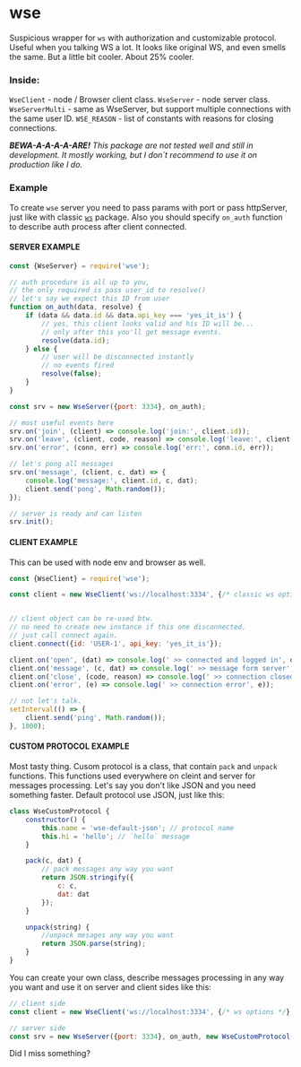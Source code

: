 # wse

Suspicious wrapper for ``ws`` with authorization and customizable protocol. Useful when you talking WS a lot. It looks like original WS, and even smells the same. But a little bit cooler. About 25% cooler.

### Inside:

``WseClient`` - node / Browser client class.
``WseServer`` - node server class.
``WseServerMulti`` - same as WseServer, but support multiple connections with the same user ID.
``WSE_REASON`` - list of constants with reasons for closing connections.

***BEWA-A-A-A-A-ARE!***
*This package are not tested well and still in development. It mostly working, but I don`t recommend to use it on production like I do.*

### Example

To create ``wse`` server you need to pass params with port or pass httpServer, just like with classic [``ws``](https://www.npmjs.com/package/ws) package.
Also you should specify ``on_auth`` function to describe auth process after client connected.

#### SERVER EXAMPLE

```JavaScript
const {WseServer} = require('wse');

// auth procedure is all up to you,
// the only required is pass user_id to resolve()
// let's say we expect this ID from user
function on_auth(data, resolve) {
    if (data && data.id && data.api_key === 'yes_it_is') {
        // yes, this client looks valid and his ID will be...
        // only after this you'll get message events.
        resolve(data.id);
    } else {
        // user will be disconnected instantly
        // no events fired
        resolve(false);
    }
}

const srv = new WseServer({port: 3334}, on_auth);

// most useful events here
srv.on('join', (client) => console.log('join:', client.id));
srv.on('leave', (client, code, reason) => console.log('leave:', client.id, code, reason));
srv.on('error', (conn, err) => console.log('err:', conn.id, err));

// let's pong all messages
srv.on('message', (client, c, dat) => {
    console.log('message:', client.id, c, dat);
    client.send('pong', Math.random());
});

// server is ready and can listen
srv.init();
```


#### CLIENT EXAMPLE

This can be used with node env and browser as well.

```JavaScript
const {WseClient} = require('wse');

const client = new WseClient('ws://localhost:3334', {/* classic ws options */});


// client object can be re-used btw.
// no need to create new instance if this one disconnected.
// just call connect again.
client.connect({id: 'USER-1', api_key: 'yes_it_is'});

client.on('open', (dat) => console.log(' >> connected and logged in', dat));
client.on('message', (c, dat) => console.log(' >> message form server', c, dat));
client.on('close', (code, reason) => console.log(' >> connection closed', code, reason));
client.on('error', (e) => console.log(' >> connection error', e));

// not let's talk.
setInterval(() => {
    client.send('ping', Math.random());
}, 1000);
```

#### CUSTOM PROTOCOL EXAMPLE

Most tasty thing. Cusom protocol is a class, that contain ``pack`` and ``unpack`` functions. This functions used everywhere on cleint and server for messages processing. Let's say you don't like JSON and you need something faster. Default protocol use JSON, just like this:

```JavaScript
class WseCustomProtocol {
    constructor() {
        this.name = 'wse-default-json'; // protocol name
        this.hi = 'hello'; // `hello` message
    }

    pack(c, dat) {
        // pack messages any way you want
        return JSON.stringify({
            c: c,
            dat: dat
        });
    }

    unpack(string) {
        //unpack mesages any way you want
        return JSON.parse(string);
    }
}
```

You can create your own class, describe messages processing in any way you want and use it on server and client sides like this:

```JavaScript
// client side
const client = new WseClient('ws://localhost:3334', {/* ws options */}, new WseCustomProtocol());

// server side
const srv = new WseServer({port: 3334}, on_auth, new WseCustomProtocol());
```


Did I miss something?

